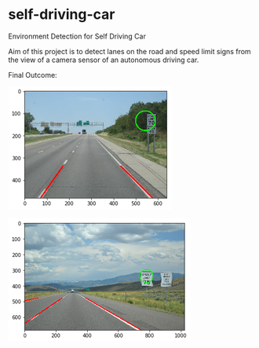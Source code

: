 # self-driving-car
Environment Detection for Self Driving Car 

Aim of this project is to detect lanes on the road and speed limit signs from the view of a camera sensor of an autonomous driving car.

Final Outcome:

![Complete Outcome](https://github.com/ayush159/self-driving-car/blob/master/output-images/final_speed-sign4.png)

![Complete Outcome 2](https://github.com/ayush159/self-driving-car/blob/master/output-images/final_speed_sign.png)
